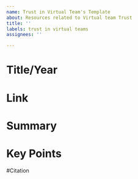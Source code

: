 ```yaml
---
name: Trust in Virtual Team's Template
about: Resources related to Virtual team Trust
title: ''
labels: trust in virtual teams
assignees: ''

---
```


# Title/Year

# Link

# Summary 

# Key Points 

#Citation
